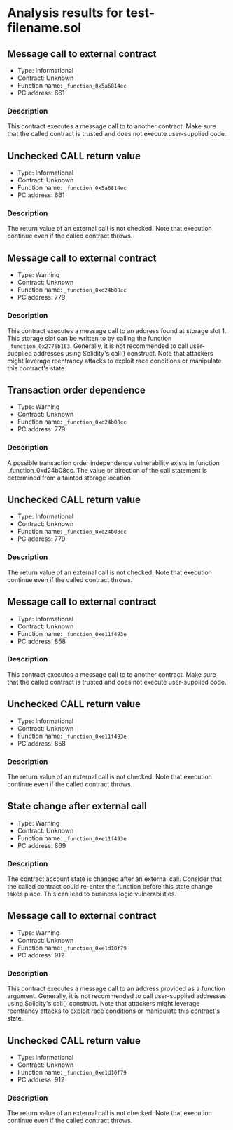 # Analysis results for test-filename.sol

## Message call to external contract

- Type: Informational
- Contract: Unknown
- Function name: `_function_0x5a6814ec`
- PC address: 661

### Description

This contract executes a message call to to another contract. Make sure that the called contract is trusted and does not execute user-supplied code.

## Unchecked CALL return value

- Type: Informational
- Contract: Unknown
- Function name: `_function_0x5a6814ec`
- PC address: 661

### Description

The return value of an external call is not checked. Note that execution continue even if the called contract throws.

## Message call to external contract

- Type: Warning
- Contract: Unknown
- Function name: `_function_0xd24b08cc`
- PC address: 779

### Description

This contract executes a message call to an address found at storage slot 1. This storage slot can be written to by calling the function `_function_0x2776b163`. Generally, it is not recommended to call user-supplied addresses using Solidity's call() construct. Note that attackers might leverage reentrancy attacks to exploit race conditions or manipulate this contract's state.

## Transaction order dependence

- Type: Warning
- Contract: Unknown
- Function name: `_function_0xd24b08cc`
- PC address: 779

### Description

A possible transaction order independence vulnerability exists in function _function_0xd24b08cc. The value or direction of the call statement is determined from a tainted storage location

## Unchecked CALL return value

- Type: Informational
- Contract: Unknown
- Function name: `_function_0xd24b08cc`
- PC address: 779

### Description

The return value of an external call is not checked. Note that execution continue even if the called contract throws.

## Message call to external contract

- Type: Informational
- Contract: Unknown
- Function name: `_function_0xe11f493e`
- PC address: 858

### Description

This contract executes a message call to to another contract. Make sure that the called contract is trusted and does not execute user-supplied code.

## Unchecked CALL return value

- Type: Informational
- Contract: Unknown
- Function name: `_function_0xe11f493e`
- PC address: 858

### Description

The return value of an external call is not checked. Note that execution continue even if the called contract throws.

## State change after external call

- Type: Warning
- Contract: Unknown
- Function name: `_function_0xe11f493e`
- PC address: 869

### Description

The contract account state is changed after an external call. Consider that the called contract could re-enter the function before this state change takes place. This can lead to business logic vulnerabilities.

## Message call to external contract

- Type: Warning
- Contract: Unknown
- Function name: `_function_0xe1d10f79`
- PC address: 912

### Description

This contract executes a message call to an address provided as a function argument. Generally, it is not recommended to call user-supplied addresses using Solidity's call() construct. Note that attackers might leverage reentrancy attacks to exploit race conditions or manipulate this contract's state.

## Unchecked CALL return value

- Type: Informational
- Contract: Unknown
- Function name: `_function_0xe1d10f79`
- PC address: 912

### Description

The return value of an external call is not checked. Note that execution continue even if the called contract throws.
